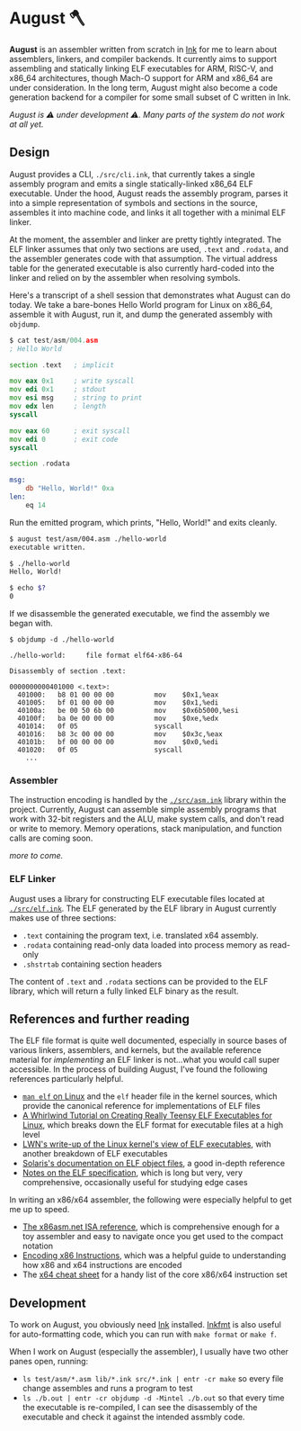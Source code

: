 # August 🪓

**August** is an assembler written from scratch in [Ink](https://dotink.co/) for me to learn about assemblers, linkers, and compiler backends. It currently aims to support assembling and statically linking ELF executables for ARM, RISC-V, and x86_64 architectures, though Mach-O support for ARM and x86_64 are under consideration. In the long term, August might also become a code generation backend for a compiler for some small subset of C written in Ink.

_August is ⚠️ under development ⚠️. Many parts of the system do not work at all yet._

## Design

August provides a CLI, `./src/cli.ink`, that currently takes a single assembly program and emits a single statically-linked x86_64 ELF executable. Under the hood, August reads the assembly program, parses it into a simple representation of symbols and sections in the source, assembles it into machine code, and links it all together with a minimal ELF linker.

At the moment, the assembler and linker are pretty tightly integrated. The ELF linker assumes that only two sections are used, `.text` and `.rodata`, and the assembler generates code with that assumption. The virtual address table for the generated executable is also currently hard-coded into the linker and relied on by the assembler when resolving symbols.

Here's a transcript of a shell session that demonstrates what August can do today. We take a bare-bones Hello World program for Linux on x86_64, assemble it with August, run it, and dump the generated assembly with `objdump`.

```asm
$ cat test/asm/004.asm
; Hello World

section .text	; implicit

mov eax 0x1		; write syscall
mov edi 0x1		; stdout
mov esi msg     ; string to print
mov edx len		; length
syscall

mov eax 60      ; exit syscall
mov edi 0       ; exit code
syscall

section .rodata

msg:
	db "Hello, World!" 0xa
len:
	eq 14
```

Run the emitted program, which prints, "Hello, World!" and exits cleanly.

```bash
$ august test/asm/004.asm ./hello-world
executable written.

$ ./hello-world
Hello, World!

$ echo $?
0
```

If we disassemble the generated executable, we find the assembly we began with.

```
$ objdump -d ./hello-world

./hello-world:     file format elf64-x86-64

Disassembly of section .text:

0000000000401000 <.text>:
  401000:	b8 01 00 00 00       	mov    $0x1,%eax
  401005:	bf 01 00 00 00       	mov    $0x1,%edi
  40100a:	be 00 50 6b 00       	mov    $0x6b5000,%esi
  40100f:	ba 0e 00 00 00       	mov    $0xe,%edx
  401014:	0f 05                	syscall
  401016:	b8 3c 00 00 00       	mov    $0x3c,%eax
  40101b:	bf 00 00 00 00       	mov    $0x0,%edi
  401020:	0f 05                	syscall
	...
```

### Assembler

The instruction encoding is handled by the [`./src/asm.ink`](src/asm.ink) library within the project. Currently, August can assemble simple assembly programs that work with 32-bit registers and the ALU, make system calls, and don't read or write to memory. Memory operations, stack manipulation, and function calls are coming soon.

_more to come._

### ELF Linker

August uses a library for constructing ELF executable files located at [`./src/elf.ink`](src/elf.ink). The ELF generated by the ELF library in August currently makes use of three sections:

- `.text` containing the program text, i.e. translated x64 assembly.
- `.rodata` containing read-only data loaded into process memory as read-only
- `.shstrtab` containing section headers

The content of `.text` and `.rodata` sections can be provided to the ELF library, which will return a fully linked ELF binary as the result.

## References and further reading

The ELF file format is quite well documented, especially in source bases of various linkers, assemblers, and kernels, but the available reference material for _implementing_ an ELF linker is not...what you would call super accessible. In the process of building August, I've found the following references particularly helpful.

- [`man elf` on Linux](https://man7.org/linux/man-pages/man5/elf.5.html) and the `elf` header file in the kernel sources, which provide the canonical reference for implementations of ELF files
- [A Whirlwind Tutorial on Creating Really Teensy ELF Executables for Linux](http://www.muppetlabs.com/~breadbox/software/tiny/teensy.html), which breaks down the ELF format for executable files at a high level
- [LWN's write-up of the Linux kernel's view of ELF executables](https://lwn.net/Articles/631631/), with another breakdown of ELF executables
- [Solaris's documentation on ELF object files](https://docs.oracle.com/cd/E53394_01/html/E54813/chapter6-93046.html#scrolltoc), a good in-depth reference
- [Notes on the ELF specification](http://www.muppetlabs.com/~breadbox/software/ELF.txt), which is long but very, very comprehensive, occasionally useful for studying edge cases

In writing an x86/x64 assembler, the following were especially helpful to get me up to speed.

- [The x86asm.net ISA reference](http://ref.x86asm.net/coder64.html), which is comprehensive enough for a toy assembler and easy to navigate once you get used to the compact notation
- [Encoding x86 Instructions](http://www.cs.loyola.edu/~binkley/371/Encoding_Real_x86_Instructions.html), which was a helpful guide to understanding how x86 and x64 instructions are encoded
- The [x64 cheat sheet](http://cs.brown.edu/courses/cs033/docs/guides/x64_cheatsheet.pdf) for a handy list of the core x86/x64 instruction set

## Development

To work on August, you obviously need [Ink](https://dotink.co/) installed. [Inkfmt](https://github.com/thesephist/inkfmt) is also useful for auto-formatting code, which you can run with `make format` or `make f`.

When I work on August (especially the assembler), I usually have two other panes open, running:

- `ls test/asm/*.asm lib/*.ink src/*.ink | entr -cr make` so every file change assembles and runs a program to test
- `ls ./b.out | entr -cr objdump -d -Mintel ./b.out` so that every time the executable is re-compiled, I can see the disassembly of the executable and check it against the intended assmbly code.

